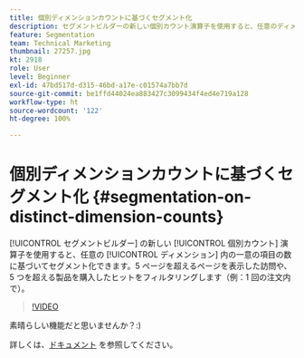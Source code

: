 ```yaml
---
title: 個別ディメンションカウントに基づくセグメント化
description: セグメントビルダーの新しい個別カウント演算子を使用すると、任意のディメンション内の一意の項目の数に基づいてセグメント化できます。5 ページを超えるページを表示した訪問や、5 つを超える製品を購入したヒットをフィルタリングします（例：1 回の注文内で）。
feature: Segmentation
team: Technical Marketing
thumbnail: 27257.jpg
kt: 2918
role: User
level: Beginner
exl-id: 47bd517d-d315-46bd-a17e-c01574a7bb7d
source-git-commit: be1ffd44024ea883427c3099434f4ed4e719a128
workflow-type: ht
source-wordcount: '122'
ht-degree: 100%

---
```


# 個別ディメンションカウントに基づくセグメント化 {#segmentation-on-distinct-dimension-counts}

[!UICONTROL セグメントビルダー] の新しい [!UICONTROL 個別カウント] 演算子を使用すると、任意の [!UICONTROL ディメンション] 内の一意の項目の数に基づいてセグメント化できます。5 ページを超えるページを表示した訪問や、5 つを超える製品を購入したヒットをフィルタリングします（例：1 回の注文内で）。

>[!VIDEO](https://video.tv.adobe.com/v/27257/?quality=9)

素晴らしい機能だと思いませんか？:)

詳しくは、[ドキュメント](https://experienceleague.adobe.com/docs/analytics/components/segmentation/segment-reference/seg-operators.html?lang=ja) を参照してください。
